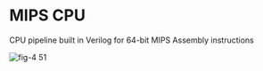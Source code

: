 # MIPS CPU

CPU pipeline built in Verilog for 64-bit MIPS Assembly instructions

![fig-4 51](https://github.com/JeffC25/mips-cpu/assets/34695547/fde1160c-0a78-4163-9dbb-5c2f41dc1a68)
